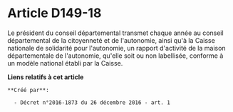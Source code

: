 # Article D149-18

Le  président du conseil départemental transmet chaque année au conseil  départemental de la citoyenneté et de l'autonomie,
ainsi qu'à la Caisse  nationale de solidarité pour l'autonomie, un rapport d'activité de la  maison départementale de
l'autonomie, qu'elle soit ou non labellisée,  conforme à un modèle national établi par la Caisse.

**Liens relatifs à cet article**

	**Créé par**:

	  - Décret n°2016-1873 du 26 décembre 2016 - art. 1
